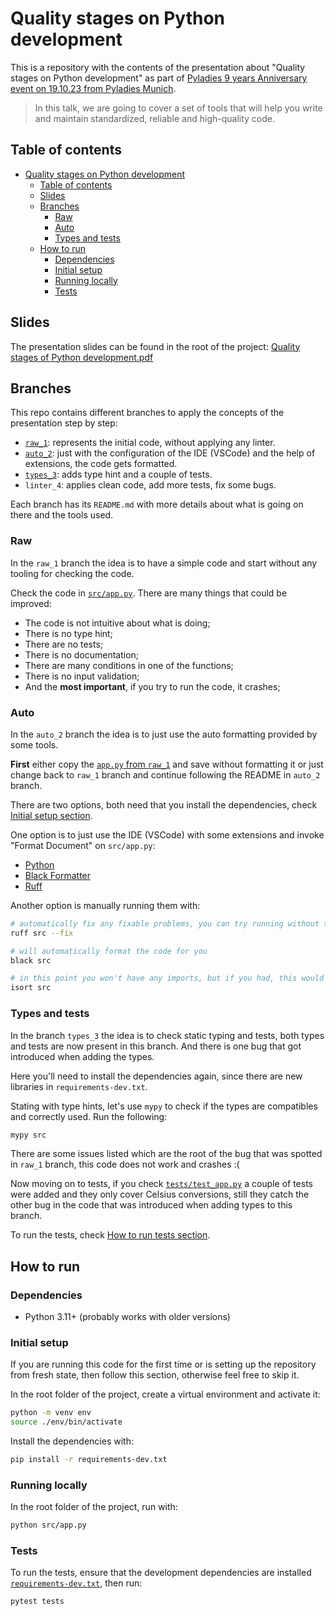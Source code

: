 # Quality stages on Python development

This is a repository with the contents of the presentation about "Quality stages on Python development" as part of [Pyladies 9 years Anniversary event on 19.10.23 from Pyladies Munich](https://www.meetup.com/pyladiesmunich/events/296183247/).

> In this talk, we are going to cover a set of tools that will help you write and maintain standardized, reliable and high-quality code.

## Table of contents

- [Quality stages on Python development](#quality-stages-on-python-development)
  - [Table of contents](#table-of-contents)
  - [Slides](#slides)
  - [Branches](#branches)
    - [Raw](#raw)
    - [Auto](#auto)
    - [Types and tests](#types-and-tests)
  - [How to run](#how-to-run)
    - [Dependencies](#dependencies)
    - [Initial setup](#initial-setup)
    - [Running locally](#running-locally)
    - [Tests](#tests)

## Slides

The presentation slides can be found in the root of the project: [Quality stages of Python development.pdf](<Quality stages of Python development.pdf>)

## Branches

This repo contains different branches to apply the concepts of the presentation step by step:

- [`raw_1`](#raw): represents the initial code, without applying any linter.
- [`auto_2`](#auto): just with the configuration of the IDE (VSCode) and the help of extensions, the code gets formatted.
- [`types_3`](#types-and-test): adds type hint and a couple of tests.
- `linter_4`: applies clean code, add more tests, fix some bugs.

Each branch has its `README.md` with more details about what is going on there and the tools used.

### Raw

In the `raw_1` branch the idea is to have a simple code and start without any tooling for checking the code.

Check the code in [`src/app.py`](src/app.py). There are many things that could be improved:

- The code is not intuitive about what is doing;
- There is no type hint;
- There are no tests;
- There is no documentation;
- There are many conditions in one of the functions;
- There is no input validation;
- And the **most important**, if you try to run the code, it crashes;

### Auto

In the `auto_2` branch the idea is to just use the auto formatting provided by some tools.

**First** either copy the [`app.py` from `raw_1`](https://github.com/PriOliveira/pyladies-quality-in-dev/blob/raw_1/src/app.py) and save without formatting it or just change back to `raw_1` branch and continue following the README in `auto_2` branch.

There are two options, both need that you install the dependencies, check [Initial setup section](#initial-setup).

One option is to just use the IDE (VSCode) with some extensions and invoke "Format Document" on `src/app.py`:
 - [Python](https://marketplace.visualstudio.com/items?itemName=ms-python.python)
 - [Black Formatter](https://marketplace.visualstudio.com/items?itemName=ms-python.black-formatter)
 - [Ruff](https://marketplace.visualstudio.com/items?itemName=charliermarsh.ruff)

Another option is manually running them with:

```bash
# automatically fix any fixable problems, you can try running without the `--fix` flag to see the errors before fixing them.
ruff src --fix

# will automatically format the code for you
black src

# in this point you won't have any imports, but if you had, this would sort them according to PEP 8 (https://peps.python.org/pep-0008/#imports)
isort src
```

### Types and tests

In the branch `types_3` the idea is to check static typing and tests, both types and tests are now present in this branch. And there is one bug that got introduced when adding the types.

Here you'll need to install the dependencies again, since there are new libraries in `requirements-dev.txt`.

Stating with type hints, let's use `mypy` to check if the types are compatibles and correctly used. Run the following:

```bash
mypy src
```

There are some issues listed which are the root of the bug that was spotted in `raw_1` branch, this code does not work and crashes :(

Now moving on to tests, if you check [`tests/test_app.py`](tests/test_app.py) a couple of tests were added and they only cover Celsius conversions, still they catch the other bug in the code that was introduced when adding types to this branch.

To run the tests, check [How to run tests section](#tests).

## How to run

### Dependencies
- Python 3.11+ (probably works with older versions)

### Initial setup

If you are running this code for the first time or is setting up the repository from fresh state, then follow this section, otherwise feel free to skip it.

In the root folder of the project, create a virtual environment and activate it:

```bash
python -m venv env
source ./env/bin/activate
```

Install the dependencies with:
```bash
pip install -r requirements-dev.txt
```

### Running locally

In the root folder of the project, run with:

```bash
python src/app.py
```

### Tests

To run the tests, ensure that the development dependencies are installed [`requirements-dev.txt`](requirements-dev.txt), then run:

```bash
pytest tests
```
